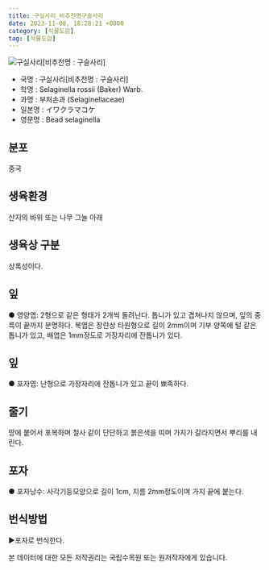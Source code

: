 ```yaml
---
title: 구실사리_비추천명구슬사리
date: 2023-11-08, 18:28:21 +0800
category: [식물도감]
tag: [식물도감]
---
```




![구실사리[비추천명 : 구슬사리]](http://www.nature.go.kr/fileUpload/plants/basic/Selaginellaceae/Selaginella/195/1_th2.JPG)
- 국명 : 구실사리[비추천명 : 구슬사리]
- 학명 : Selaginella rossii (Baker) Warb.
- 과명 : 부처손과 (Selaginellaceae)
- 일본명 : イワクラマコケ
- 영문명 : Bead selaginella


## 분포
중국
## 생육환경
산지의 바위 또는 나무 그늘 아래 
## 생육상 구분
상록성이다. 
## 잎
● 영양엽: 2형으로 같은 형태가 2개씩 돌려난다. 톱니가 있고 겹쳐나지 않으며, 잎의 중륵이 끝까지 분명하다. 복엽은 장란상 타원형으로 길이 2mm이며 기부 양쪽에 털 같은 톱니가 있고, 배엽은 1mm정도로 가장자리에 잔톱니가 있다. 
## 잎
● 포자엽: 난형으로 가장자리에 잔톱니가 있고 끝이 뾰족하다. 
## 줄기
땅에 붙어서 포복하며 철사 같이 단단하고 붉은색을 띠며 가지가 갈라지면서 뿌리를 내린다. 
## 포자
● 포자낭수: 사각기둥모양으로 길이 1cm, 지름 2mm정도이며 가지 끝에 붙는다. 
## 번식방법
▶포자로 번식한다.






본 데이터에 대한 모든 저작권리는 국립수목원 또는 원저작자에게 있습니다.
